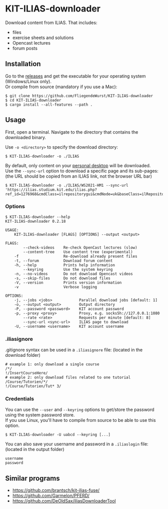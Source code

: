# KIT-ILIAS-downloader

Download content from ILIAS. That includes:

* files
* exercise sheets and solutions
* Opencast lectures
* forum posts

## Installation

Go to the [releases](../../releases) and get the executable for your operating system (Windows/Linux only).  
Or compile from source (mandatory if you use a Mac):
```
$ git clone https://github.com/FliegendeWurst/KIT-ILIAS-downloader
$ cd KIT-ILIAS-downloader
$ cargo install --all-features --path .
```

## Usage

First, open a terminal. Navigate to the directory that contains the downloaded binary.

Use `-o <directory>` to specify the download directory:

```
$ KIT-ILIAS-downloader -o ./ILIAS
```

By default, only content on your [personal desktop](https://ilias.studium.kit.edu/ilias.php?baseClass=ilPersonalDesktopGUI&cmd=jumpToSelectedItems) will be downloaded.  
Use the `--sync-url` option to download a specific page and its sub-pages: (the URL should be copied from an ILIAS link, not the browser URL bar)

```
$ KIT-ILIAS-downloader -o ./ILIAS/WS2021-HM1 --sync-url 'https://ilias.studium.kit.edu/ilias.php?ref_id=1276968&cmdClass=ilrepositorygui&cmdNode=uk&baseClass=ilRepositoryGUI'
```

### Options

```
$ KIT-ILIAS-downloader --help
KIT-ILIAS-downloader 0.2.18

USAGE:
    KIT-ILIAS-downloader [FLAGS] [OPTIONS] --output <output>

FLAGS:
        --check-videos    Re-check OpenCast lectures (slow)
        --content-tree    Use content tree (experimental)
    -f                    Re-download already present files
    -t, --forum           Download forum content
    -h, --help            Prints help information
        --keyring         Use the system keyring
    -n, --no-videos       Do not download Opencast videos
    -s, --skip-files      Do not download files
    -V, --version         Prints version information
    -v                    Verbose logging

OPTIONS:
    -j, --jobs <jobs>            Parallel download jobs [default: 1]
    -o, --output <output>        Output directory
    -P, --password <password>    KIT account password
    -p, --proxy <proxy>          Proxy, e.g. socks5h://127.0.0.1:1080
        --rate <rate>            Requests per minute [default: 8]
        --sync-url <sync-url>    ILIAS page to download
    -U, --username <username>    KIT account username
```

### .iliasignore

.gitignore syntax can be used in a `.iliasignore` file: (located in the download folder)
```ignore
# example 1: only download a single course
/*/
!/InsertCourseHere/
# example 2: only download files related to one tutorial
/Course/Tutorien/*/
!/Course/Tutorien/Tut* 3/
```

### Credentials

You can use the `--user` and `--keyring` options to get/store the password using the system password store.  
If you use Linux, you'll have to compile from source to be able to use this option.
```
$ KIT-ILIAS-downloader -U uabcd --keyring [...]
```

You can also save your username and password in a `.iliaslogin` file: (located in the output folder)
```
username
password
```

## Similar programs

- https://github.com/brantsch/kit-ilias-fuse/
- https://github.com/Garmelon/PFERD/
- https://github.com/DeOldSax/iliasDownloaderTool
